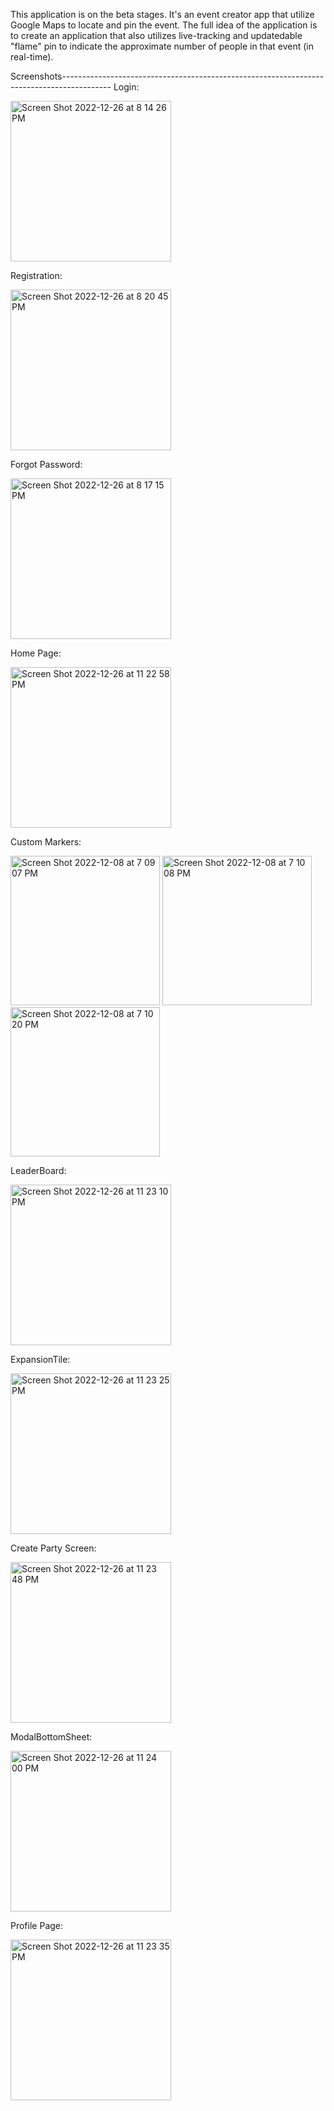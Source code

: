 This application is on the beta stages. It's an event creator app that utilize Google Maps to locate and pin the event.
The full idea of the application is to create an application that also utilizes live-tracking and updatedable "flame" pin to indicate the approximate number of people in that event (in real-time). 


Screenshots------------------------------------------------------------------------------------------
Login:


<img width="257" alt="Screen Shot 2022-12-26 at 8 14 26 PM" src="https://user-images.githubusercontent.com/86800635/209599386-25ae5d79-fb16-498d-bde1-583c422211df.png">

Registration:


<img width="257" alt="Screen Shot 2022-12-26 at 8 20 45 PM" src="https://user-images.githubusercontent.com/86800635/209599384-f3009228-319a-4816-ac2a-8d903864b8c4.png">

Forgot Password:

<img width="257" alt="Screen Shot 2022-12-26 at 8 17 15 PM" src="https://user-images.githubusercontent.com/86800635/209599385-f7be3dbb-8ddc-41fc-ba00-21ca5e795377.png">

Home Page:

<img width="257" alt="Screen Shot 2022-12-26 at 11 22 58 PM" src="https://user-images.githubusercontent.com/86800635/209610915-df1b7258-bff5-44d4-bdae-6816f120b3be.png">

Custom Markers:

<img width="239" alt="Screen Shot 2022-12-08 at 7 09 07 PM" src="https://user-images.githubusercontent.com/86800635/209677344-c8db2185-34fa-422a-981a-1cb6ea8f3d85.png">

<img width="239" alt="Screen Shot 2022-12-08 at 7 10 08 PM" src="https://user-images.githubusercontent.com/86800635/209677411-9cfd54df-5138-4a5b-87e0-e87495eb2bf5.png">

<img width="239" alt="Screen Shot 2022-12-08 at 7 10 20 PM" src="https://user-images.githubusercontent.com/86800635/209677441-1537d244-1d4b-4ea2-b3ae-58c48bc3eaa6.png">


LeaderBoard:

<img width="257" alt="Screen Shot 2022-12-26 at 11 23 10 PM" src="https://user-images.githubusercontent.com/86800635/209610964-aa6c8ffa-98ab-4e1a-ba2f-e31fc3657a16.png">

ExpansionTile:

<img width="257" alt="Screen Shot 2022-12-26 at 11 23 25 PM" src="https://user-images.githubusercontent.com/86800635/209611021-480ed8f3-b2d8-40d3-8521-6cbf9c2efdea.png">


Create Party Screen:

<img width="257" alt="Screen Shot 2022-12-26 at 11 23 48 PM" src="https://user-images.githubusercontent.com/86800635/209611080-6afefc1a-b7fa-4de4-9c2b-e5fec35b4903.png">

ModalBottomSheet:

<img width="257" alt="Screen Shot 2022-12-26 at 11 24 00 PM" src="https://user-images.githubusercontent.com/86800635/209611098-4c30b360-67c4-41f6-ae8a-d7ac63e69c30.png">

Profile Page:

<img width="257" alt="Screen Shot 2022-12-26 at 11 23 35 PM" src="https://user-images.githubusercontent.com/86800635/209611127-fe0a5f25-b403-458f-9bd6-c92a71fb881c.png">




